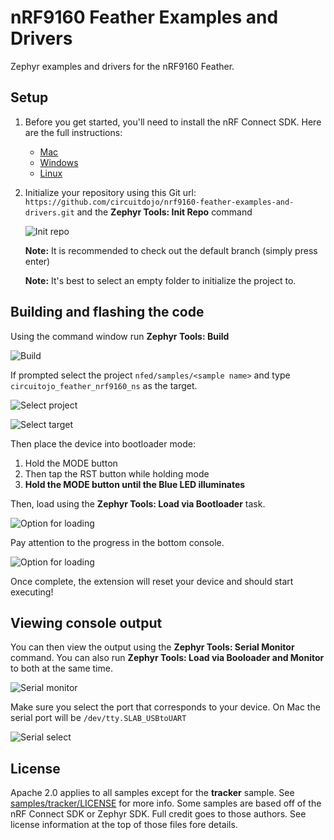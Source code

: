 # nRF9160 Feather Examples and Drivers

Zephyr examples and drivers for the nRF9160 Feather.

## Setup

1. Before you get started, you'll need to install the nRF Connect SDK. Here are the full instructions:

   * [Mac](https://docs.jaredwolff.com/nrf9160-sdk-setup-mac.html)
   * [Windows](https://docs.jaredwolff.com/nrf9160-sdk-setup-windows.html)
   * [Linux](https://docs.jaredwolff.com/nrf9160-sdk-setup-linux.html)

2. Initialize your repository using this Git url: `https://github.com/circuitdojo/nrf9160-feather-examples-and-drivers.git` and the **Zephyr Tools: Init Repo** command

	![Init repo](img/init-repo.png)

    **Note:** It is recommended to check out the default branch (simply press enter)

	**Note:** It's best to select an empty folder to initialize the project to.

## Building and flashing the code

Using the command window run **Zephyr Tools: Build**

![Build](img/build.png)

If prompted select the project `nfed/samples/<sample name>` and type `circuitojo_feather_nrf9160_ns` as the target.

![Select project](img/select-project.png)

![Select target](img/select-target.png)

Then place the device into bootloader mode:
   1. Hold the MODE button
   2. Then tap the RST button while holding mode
   3. **Hold the MODE button until the Blue LED illuminates**

Then, load using the **Zephyr Tools: Load via Bootloader** task.

![Option for loading](img/load-via-newtmgr.png)

Pay attention to the progress in the bottom console.

![Option for loading](img/load-via-newtmgr-progress.png)

Once complete, the extension will reset your device and should start executing!

## Viewing console output

You can then view the output using the **Zephyr Tools: Serial Monitor** command. You can also run **Zephyr Tools: Load via Booloader and Monitor** to both at the same time.

![Serial monitor](img/serial-monitor.png)

Make sure you select the port that corresponds to your device. On Mac the serial port will be `/dev/tty.SLAB_USBtoUART`

![Serial select](img/serial-select.png)

## License

Apache 2.0 applies to all samples except for the **tracker** sample. See [samples/tracker/LICENSE](samples/tracker/LICENSE) for more info. Some samples are based off of the nRF Connect SDK or Zephyr SDK. Full credit goes to those authors. See license information at the top of those files fore details.